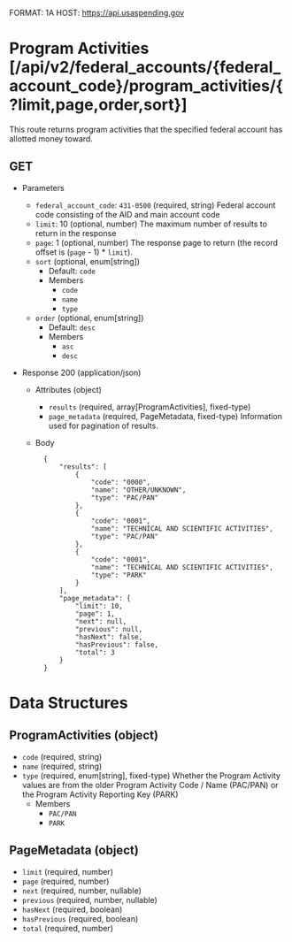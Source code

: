 FORMAT: 1A
HOST: https://api.usaspending.gov

# Program Activities [/api/v2/federal_accounts/{federal_account_code}/program_activities/{?limit,page,order,sort}]

This route returns program activities that the specified federal account has allotted money toward.

## GET

+ Parameters
    + `federal_account_code`: `431-0500` (required, string)
        Federal account code consisting of the AID and main account code
    + `limit`: 10 (optional, number)
        The maximum number of results to return in the response
    + `page`: 1 (optional, number)
        The response page to return (the record offset is (`page` - 1) * `limit`).
    + `sort` (optional, enum[string])
        + Default: `code`
        + Members
            + `code`
            + `name`
            + `type`
    + `order` (optional, enum[string])
        + Default: `desc`
        + Members
            + `asc`
            + `desc`

+ Response 200 (application/json)
    + Attributes (object)
        + `results` (required, array[ProgramActivities], fixed-type)
        + `page_metadata` (required, PageMetadata, fixed-type)
            Information used for pagination of results.
    + Body

            {
                "results": [
                    {
                        "code": "0000",
                        "name": "OTHER/UNKNOWN",
                        "type": "PAC/PAN"
                    },
                    {
                        "code": "0001",
                        "name": "TECHNICAL AND SCIENTIFIC ACTIVITIES",
                        "type": "PAC/PAN"
                    },
                    {
                        "code": "0001",
                        "name": "TECHNICAL AND SCIENTIFIC ACTIVITIES",
                        "type": "PARK"
                    }
                ],
                "page_metadata": {
                    "limit": 10,
                    "page": 1,
                    "next": null,
                    "previous": null,
                    "hasNext": false,
                    "hasPrevious": false,
                    "total": 3
                }
            }

# Data Structures

## ProgramActivities (object)
+ `code` (required, string)
+ `name` (required, string)
+ `type` (required, enum[string], fixed-type)
    Whether the Program Activity values are from the older Program Activity Code / Name (PAC/PAN) or the Program Activity Reporting Key (PARK)
    + Members
        + `PAC/PAN`
        + `PARK`

## PageMetadata (object)
+ `limit` (required, number)
+ `page` (required, number)
+ `next` (required, number, nullable)
+ `previous` (required, number, nullable)
+ `hasNext` (required, boolean)
+ `hasPrevious` (required, boolean)
+ `total` (required, number)
